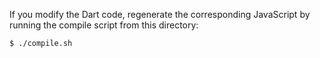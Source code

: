 If you modify the Dart code, regenerate the corresponding JavaScript by running
the compile script from this directory:

```terminal
$ ./compile.sh
```
